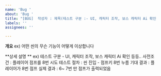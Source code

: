 ```yaml
---
name: 'Bug '
about: 'Bug '
title: "[BUG]  작성자 : 제목(테스트 구분 :- UI, 캐릭터 조작, 보스 캐릭터 Ai 확인 등등..  ) "
labels: ''
assignees: ''

---
```


**개요**
ex) 어떤 씬의 무슨 기능이 어떻게 이상합니다 

**상세 설명 **
ex) 테스트 구분 - UI, 캐릭터 조작, 보스 캐릭터 Ai 확인 등등.. 
    사전조건  : 플레이어 점프를 8번 시도 
     테스트 절차 :  씬 진입 - 점프키 8번 누름 
     기대 결과 : 플레이어가 8번 점프 
     실제 결과 : 6~ 7번 만 점프가 출력되었음

